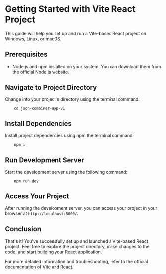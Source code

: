 # Getting Started with Vite React Project

This guide will help you set up and run a Vite-based React project on Windows, Linux, or macOS.

## Prerequisites

- Node.js and npm installed on your system. You can download them from the official Node.js website.

## Navigate to Project Directory

Change into your project's directory using the terminal command:

```
    cd json-combiner-app-v1
```

## Install Dependencies

Install project dependencies using npm the terminal command:

```
    npm i
```

## Run Development Server

Start the development server using the following command:

```
    npm run dev
```

## Access Your Project

After running the development server, you can access your project in your browser at `http://localhost:5000/`.

## Conclusion

That's it! You've successfully set up and launched a Vite-based React project. Feel free to explore the project directory, make changes to the code, and start building your React application.

For more detailed information and troubleshooting, refer to the official documentation of [Vite](https://vitejs.dev/) and [React](https://reactjs.org/).
